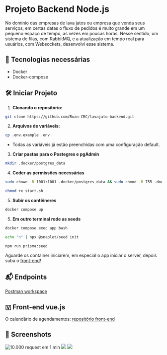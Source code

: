 # Projeto Backend Node.js

No domínio das empresas de lava jatos ou empresa que venda seus serviços, em certas datas o fluxo de pedidos é muito grande em um pequeno espaço de tempo, as vezes em poucas horas. Nesse sentido, um sistema de filas, com RabbitMQ, e a atualização em tempo real para usuários, com Websockets, desenvolvi esse sistema.

## 🚀 Tecnologias necessárias

- Docker
- Docker-compose

## 🛠️ Iniciar Projeto

1.  **Clonando o repositório:**

```bash
git clone https://github.com/Ruan-CRC/lavajato-backend.git
```

2.  **Arquivos de variáveis:**

```bash
cp .env.example .env
```

- Todas as variáveis já estão preenchidas com uma configuração default.

3.  **Criar pastas para o Postegres e pgAdmin**

```bash
mkdir .docker/postgres_data
```

4.  **Ceder as permissões necessárias**

```bash
sudo chown -R 1001:1001 .docker/postgres_data && sudo chmod -R 755 .docker/postgres_data
```

```bash
chmod +x start.sh
```

5.  **Subir os contêineres**

```bash
docker compose up
```

5.  **Em outro terminal rode as seeds**

```bash
docker compose exec app bash
```

```bash
echo "n" | npx @snaplet/seed init
```

```bash
npm run prisma:seed
```

Aguarde os container iniciarem, em especial o app iniciar o server, depois suba o [front-end](https://github.com/Ruan-CRC/lavajato-frontEnd.git)!

## 📬 Endpoints

[Postman workspace](https://www.postman.com/rcrc00/workspace/lavajato-pb/collection/31135629-22f63187-f8e8-47f9-8c33-1c32dc590515?action=share&creator=31135629)

## 🇻 Front-end vue.js

O calendârio de agendamentos: [repositório front-end](https://github.com/Ruan-CRC/lavajato-frontEnd.git)

## 📸 Screenshots

<img src="https://media.licdn.com/dms/image/v2/D4D22AQGJjca5ilC6Ug/feedshare-shrink_1280/feedshare-shrink_1280/0/1724435640594?e=1727308800&v=beta&t=QdJbW9-WTHd9VjNs3IrIZS9nI-cpoowthlVvQKr4Lp4" alt="10.000 request em 1 min">

<img src="https://media.licdn.com/dms/image/v2/D4D22AQGoMgQIELu6mw/feedshare-shrink_1280/feedshare-shrink_1280/0/1724435640708?e=1727308800&v=beta&t=zb4lrsfkdrvVQNh8-MzUm33VwEA2irvswT35i1-P_8w">

<img src="https://media.licdn.com/dms/image/v2/D4D22AQGfdWohrBgH_g/feedshare-shrink_800/feedshare-shrink_800/0/1723837765730?e=1727913600&v=beta&t=Kt78t5WP34CY81Ub1fqeDc_8dCuckZIr_PAzFVbWxQo">
